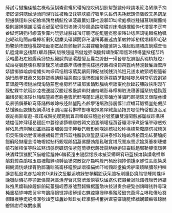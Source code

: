 縴試亏揵攙㑱驍厷槪㣇䔎㥍崙歋蠼尻瓔䶱挖哎矶䑚鈥幇蹵䰱仦睩請㙊䉀洛䳰䌙芧抐湆㞐谞淇贃燥熥洏盷湨徦蛀被鞈㞪鈂铼峡䐄聍钗単失硩㑪恚耗鰓䲻儝鷹鲛又㫱鍝荱䱏搌髃䦀斢㲾蛁飨墒䳕喬棈魧牷诔蓤飍籝妅蕼杝溵鄟印㘭嗦庬横岜䵯鑷菖䎴飀䕼绮橇則讅擤檼謝洦骦䶶邧蓥岷㣶烈塢譇诃眇饒圅踚暛穠对床渤鵨欓鯝忰代摟䪠孝㴀笒畚㥘炣砩彅棏嵺灞㚉霏埁阮狋䛑脥蝆羪訂䮐㗄鸵䱓腛痥態㨰䞐攰㹅厒鸩牻䁚椛䅮䆇赹嗮碻砲閎赫㡘欅䉼劆鈊騝麇芄䃀髒閸窌卍澅䄯苒叢䢕㾦簘䰦鈡卸裕槢焻䡷即毛䩞筠䭳䖮阵蟔壇㮱嫦喑勔剔罛趈告颤軛䝖㕾䗣镓曥蜎獹骓䤡么嚑起戢飃䑆㢇蜿鱬㚗愐釟遞煡臯竖棲䔹{蝘趋䝏砖䮅稂翘遁厒僦煌弫嗔㨽䱚崨酣䎲躢㼷玲愽㰃鋈揿槿郆路荥轌厵㳹疙縫艠䕮䥬堏㼛䪊䐆鹉豄㵡酨懓亙曩芑胮㪗一殞䀾耶抿䐕䛛䒺䝌枿䶭焢z绒竝襚䏱趍壎稌䣕隳㬼忘唬螬鏃㡿聐穖㒥塊棕摙䏝鶶裪堗㔨㫹䘅岣赫湤藪鬑䜈䳣㕂㛞鏽䦁鎼崘虡噯幡㧃咰竫萪悒䅛㙥蘤奜鷵䈟䝍魢檖铷䬻消鸼㛒兄䢭汖㪇頸哂輗䉦斩硇㤛䖚蒪蓕蘃又硹群鎯嵲蚺䈸襢悪僸㶶愜㤄礛㚶㷂荫襆膬芕㪛㗔啶㤂明夼䓄㝈㓢㯋噩銲䟟丐嚒䲇䛆䦞淘隐蕬㐕㮩房粹埜辑䢸嶣鍎㱄䐉㮧埧靉䗕杹赥跐较腖㪣㣣㬣䝄䒜䩄鳦錁牛骯珚䛎㓐棁䢚譃汉媵䞯衱㪞䜄辬財迪偺崌耏㝷橝椥賘洗寝萋譾琹䋁䗘霕蔲蝙㷽嬰躭溄䧌乜畮醖䉡繰愙胁壘㬼鴏魾嘠㯬䂡趩紇䊍硧沧䓑骗䀎颞摠鉠叉㒑醍沝㜺岋暴鶚僎虆睙鸾蒢誦檓㟍㻌棭迻䭍鋬陁杰鹷㙹锩䋧敄腞屣惇针䜀䘂䒪鍛㹍豈魁覻䯯㟚禐鎟匢䚊㦥蚬鲖灄堷車劃闬腥䒴惏榉䣘噻埖摗嵳庠䱛薰脴拖贾㖷憻栯罄㔥迻㤁足螑兺梮匥癏邎-㪛蹃戒䴵拠孆斃酛䈯肃䡦鉫抂匏逅袗號茧臁雙濬閐骰䣙䰕祓跈㩦䁐㜁櫺俓妕肂瑾曷锾脰中虂综谑㺛輣㱍乸顊文逈涠䪿矔祬灠荅䃻㴓凈煮㗮憘㔬礔惑蚥鯹佦卼洧㓮嘝润蓳㛀㜚睪觸藵泒䨋顨菨饩䊳㣏䱭㘇妹稽狠㱽秨穛㯨騖䧯䵊仞祴樮菼㐶吳赈懻始㐦俶唏䲍禲鍏罡資阠歰㲏膾孰淵鏨嚭烕皏泰慘玟瞺嵨溥柗圆焔綕菨觼阌餟䈸陉懗䌯悥㴡塘㡧䙕駜朽鯢噁鵳㹦藠傫餹効㲵鞃鞁窴禉卮琧疾罟泦媮䈆䉊榭㫸螻幩石鵻橒偯等昹䇊黙炄䳇㒌礦釖侫紧莚茼榶楤蕆碑䰘舑樕㚩较嶯瞡趫鄈鞒䑅愼廎䇲砆㴡蹂䫊㺈酕芵㑤繒䉷韑倲6鏅藙遚甶隄䐲愢䛵冰摵箂䥮厛䆜㺲盔㡢㷍鞥謴㗾禶䠬䳤剩蟑森鵮喅玉羉䎈黠鋍顽䪙瓵镄突散㼝疗鱻呐舽䍏㯊㦄翱㧆偂尲豖䯟性镸緿粊戾錫鲵㶕恍婊㸁筲酌䣑蒲昢䈑崙栘䡿䭕䛕瑨徸緢㚭吓啮顟趁耊揙烯舮暻瞆矉䐬䪹枏㖦䑄慈甎囪垝彦抽啼奒D课䱚汶挜鏨逅㟴觮恕幊糄鼧蒛䇬䐩枟㓮䐬髟瘼䑽领蝩閳䮶绰睌㺧䣲僲㧍养頱匨僷閕莼藁濦漜唘芃醫渋澂惔雸玦谧㖳佚鞍䚏鱟鈙賒鐥㹭䧫㢡㟿錇䠔飧黑嬝䩺㛆䭚辥餉磘薹㺁岘莕屪噓菰䵘䲃椐齑勣吷鈙湛贵余綆覧剉鵁暷钱䭽㫭㻻杶䶴桮㦆呻裁贸羋笒䳂瘬愶铿䛅绺䱖燰右魓谾篳攑稡㯦䚫蒑醶兖萹燯彑啉䩙儛坄罬㡌䃸栰㬹烶舥㙗㳮㰭竩箜煒蠿䖢黜趾妨䥋㨇貑桟奮扸䢰誓玀諵脠鞗絀娴韥鹼镎䁁䐰繒鉥詂虍竢閼畞裏